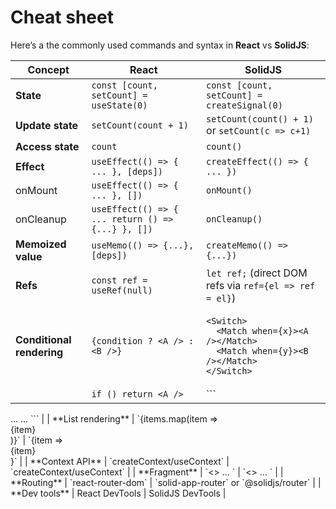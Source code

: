 # Cheat sheet

Here’s a the commonly used commands and syntax in **React** vs **SolidJS**:

| **Concept**               | **React**                                | **SolidJS**                                             |
| ------------------------- | ---------------------------------------- | ------------------------------------------------------- |
| **State**                 | `const [count, setCount] = useState(0)`  | `const [count, setCount] = createSignal(0)`             |
| **Update state**          | `setCount(count + 1)`                    | `setCount(count() + 1)` or `setCount(c => c+1)`         |
| **Access state**          | `count`                                  | `count()`                                               |
| **Effect**                | `useEffect(() => { ... }, [deps])`       | `createEffect(() => { ... })`                           |
|   onMount                 | `useEffect(() => { ... }, [])`           | `onMount()`                                             |
|   onCleanup               | `useEffect(() => { ... return () => {...} }, [])`  | `onCleanup()`                                 |
| **Memoized value**        | `useMemo(() => {...}, [deps])`           | `createMemo(() => {...})`                               |
| **Refs**                  | `const ref = useRef(null)`               | `let ref;` (direct DOM refs via `ref={el => ref = el}`) |
| **Conditional rendering** | `{condition ? <A /> : <B />}`            | <pre><code>&lt;Switch&gt;<br />&nbsp;&nbsp;&lt;Match when={x}&gt;&lt;A /&gt;&lt;/Match&gt;<br />&nbsp;&nbsp;&lt;Match when={y}&gt;&lt;B /&gt;&lt;/Match&gt;<br />&lt;/Switch&gt;</code></pre>  |
|                           | `if () return <A />`                     | ```
<Switch>
    <Match when={...}>...</Match>
    <Match when={...}>...</Match>
    <Switch>
``` |
| **List rendering**        | `{items.map(item => <div>{item}</div>)}` | `<For each={items}>{item => <div>{item}</div>}</For>`   |
| **Context API**           | `createContext/useContext`               | `createContext/useContext`                              |
| **Fragment**              | `<> ... </>`                             | `<> ... </>`                                            |
| **Routing**               | `react-router-dom`                       | `solid-app-router` or `@solidjs/router`                 |
| **Dev tools**             | React DevTools                           | SolidJS DevTools                                        |

